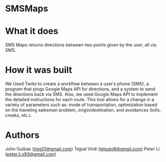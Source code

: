 
# SMSMaps

# What it does
SMS Maps returns directions between two points given by the user, all via SMS.

# How it was built
We Used Twilio to create a workflow between a user’s phone (SMS), a program that pings Google Maps API for directions, and a system to send the directions back via SMS. Also, we used Google Maps API to implement the detailed instructions for each route. This tool allows for a change in a variety of parameters such as: mode of transportation, optimization based on the traveling salesman problem, origin/destination, and avoidances (tolls, creeks, etc.).

# Authors
John Guibas (jtgg01@gmail.com)
Tejpal Virdi (tejpalv8@gmail.com)
Peter Li (peter.li.s93@gmail.com)
